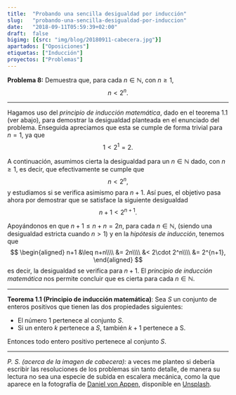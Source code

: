 ```yaml
---
title:  "Probando una sencilla desigualdad por inducción"
slug:   "probando-una-sencilla-desigualdad-por-induccion"
date:   "2018-09-11T05:59:39+02:00"
draft:  false
bigimg: [{src: "img/blog/20180911-cabecera.jpg"}]
apartados: ["Oposiciones"]
etiquetas: ["Inducción"]
proyectos: ["Problemas"]
---
```


**Problema 8:** Demuestra que, para cada $n\in\mathbb{N}$, con $n\geq 1$, $$n<2^n.$$
<!--more-->

***

Hagamos uso del *principio de inducción matemática*, dado en el teorema 1.1 (ver abajo), para demostrar la desigualdad planteada en el enunciado del problema. Enseguida apreciamos que esta se cumple de forma trivial para $n=1$, ya que
$$
1 < 2^1 = 2.
$$

A continuación, asumimos cierta la desigualdad para un $n\in\mathbb{N}$ dado, con $n\geq 1$, es decir, que efectivamente se cumple que
$$
n < 2^n,
$$
y estudiamos si se verifica asimismo para $n+1$. Así pues, el objetivo pasa ahora por demostrar que se satisface la siguiente desigualdad
$$
n+1 < 2^{n+1}.
$$

Apoyándonos en que $n+1\leq n+n = 2n$, para cada $n\in\mathbb{N}$, (siendo una desigualdad estricta cuando $n>1$) y en la *hipótesis de inducción*, tenemos que
$$
\begin{aligned}
n+1 &\leq n+n\\\\ &= 2n\\\\ &< 2\cdot 2^n\\\\ &= 2^{n+1},
\end{aligned}
$$
es decir, la desigualdad se verifica para $n+1$. El *principio de inducción matemática* nos permite concluir que es cierta para cada $n\in\mathbb{N}$.

***

**Teorema 1.1 (Principio de inducción matemática)**: Sea $S$ un conjunto de enteros positivos que tienen las dos propiedades siguientes:

- El número 1 pertenece al conjunto $S$.
- Si un entero $k$ pertenece a $S$, también $k+1$ pertenece a S.

Entonces todo entero positivo pertenece al conjunto $S$.

***

*P. S. (acerca de la imagen de cabecera):* a veces me planteo si debería escribir las resoluciones de los problemas sin tanto detalle, de manera su lectura no sea una especie de subida en escalera mecánica, como la que aparece en la fotografía de [Daniel von Appen](https://unsplash.com/@daniel_von_appen), disponible en [Unsplash](https://unsplash.com/photos/KqKruA8nMdE).